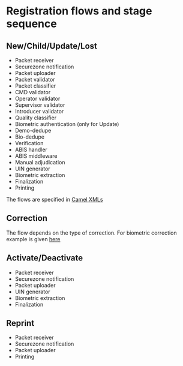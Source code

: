 # Registration flows and stage sequence

## New/Child/Update/Lost
* Packet receiver
* Securezone notification
* Packet uploader
* Packet validator 
* Packet classifier
* CMD validator 
* Operator validator
* Supervisor validator
* Introducer validator
* Quality classifier
* Biometric authentication (only for Update)
* Demo-dedupe
* Bio-dedupe
* Verification
* ABIS handler
* ABIS middleware
* Manual adjudication 
* UIN generator
* Biometric extraction
* Finalization 
* Printing

The flows are specified in [Camel XMLs](https://github.com/mosip/mosip-config/tree/develop2-v2)

## Correction

The flow depends on the type of correction.  For biometric correction example is given [here](https://github.com/mosip/mosip-config/blob/develop2-v2/registration-processor-camel-routes-biometric-correction-default.xml)

## Activate/Deactivate
* Packet receiver
* Securezone notification
* Packet uploader
* UIN generator
* Biometric extraction
* Finalization 

## Reprint
* Packet receiver
* Securezone notification
* Packet uploader
* Printing

